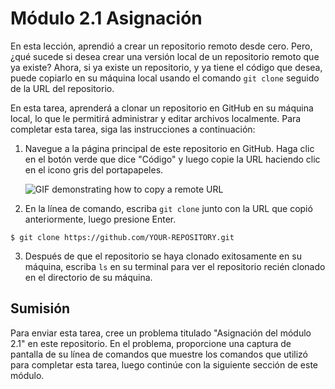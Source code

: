 # Módulo 2.1 Asignación

En esta lección, aprendió a crear un repositorio remoto desde cero. Pero, ¿qué sucede si desea crear una versión local de un repositorio remoto que ya existe? Ahora, si ya existe un repositorio, y ya tiene el código que desea, puede copiarlo en su máquina local usando el comando `git clone` seguido de la URL del repositorio.

En esta tarea, aprenderá a clonar un repositorio en GitHub en su máquina local, lo que le permitirá administrar y editar archivos localmente. Para completar esta tarea, siga las instrucciones a continuación:

1. Navegue a la página principal de este repositorio en GitHub. Haga clic en el botón verde que dice "Código" y luego copie la URL haciendo clic en el icono gris del portapapeles.
 
     ![GIF demonstrating how to copy a remote URL](https://user-images.githubusercontent.com/2359538/107465091-36aaec80-6b27-11eb-8c04-fcc055dbaa0d.png)

2. En la línea de comando, escriba `git clone` junto con la URL que copió anteriormente, luego presione Enter.
```
$ git clone https://github.com/YOUR-REPOSITORY.git
```

3. Después de que el repositorio se haya clonado exitosamente en su máquina, escriba `ls` en su terminal para ver el repositorio recién clonado en el directorio de su máquina.


## Sumisión
Para enviar esta tarea, cree un problema titulado "Asignación del módulo 2.1" en este repositorio. En el problema, proporcione una captura de pantalla de su línea de comandos que muestre los comandos que utilizó para completar esta tarea, luego continúe con la siguiente sección de este módulo.
